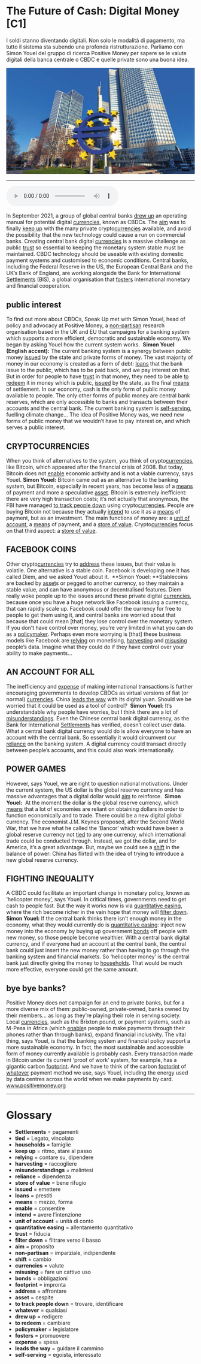 # The Future of Cash: Digital Money   [C1]

I soldi stanno diventando digitali. Non solo le modalità di pagamento, ma tutto il sistema sta subendo una profonda ristrutturazione. Parliamo con Simon Youel del gruppo di ricerca Positive Money per sapere se le valute digitali della banca centrale o CBDC e quelle private sono una buona idea.

![](The%20Future%20of%20Cash%20Digital%20Money.jpg)

--------------

<div>
<audio controls autoplay>
    <source src="https://raw.githubusercontent.com/dartie/knowledge-base/main/English/SpeakUp/2022-10/The%20Future%20of%20Cash%20Digital%20Money.mp3" type="audio/mpeg">
</audio>
</div>


In September 2021, a group of global central banks [drew up](## "redigere") an operating manual for potential digital [currencies](## "valute"), known as CBDCs. The [aim](## "proposito") was to finally [keep up](## "ritmo, stare al passo") with the many private crypto[currencies](## "valute") available, and avoid the possibility that the new technology could cause a run on commercial banks. Creating central bank digital [currencies](## "valute") is a massive challenge as public [trust](## "fiducia") so essential to keeping the monetary system stable must be maintained. CBDC technology should be useable with existing domestic payment systems and customised to economic conditions. Central banks, including the Federal Reserve in the US, the European Central Bank and the UK’s Bank of England, are working alongside the Bank for International [Settlements](## "pagamenti") (BIS), a global organisation that [fosters](## "promuovere") international monetary and financial cooperation.

## public interest
To find out more about CBDCs, Speak Up met with Simon Youel, head of policy and advocacy at Positive Money, a [non-partisan](## "imparziale, indipendente") research organisation based in the UK and EU that campaigns for a banking system which supports a more efficient, democratic and sustainable economy. We began by asking Youel how the current system works. 
**Simon Youel (English accent):** The current banking system is a synergy between public money [issued](## "emettere") by the state and private forms of money. The vast majority of money in our economy is created as a form of debt: [loans](## "prestiti") that the bank issue to the public, which has to be paid back, and we pay interest on that. But in order for people to have [trust](## "fiducia") in that money, they need to be able [to redeem](## "cambiare") it in money which is public, [issued](## "emettere") by the state, as the final [means](## "mezzo, forma") of settlement. In our economy, cash is the only form of public money available to people. The only other forms of public money are central bank reserves, which are only accessible to banks and transacts between their accounts and the central bank. The current banking system is [self-serving](## "egoista, interessato"), fuelling climate change... The idea of Positive Money was, we need new forms of public money that we wouldn’t have to pay interest on, and which serves a public interest. 

## CRYPTOCURRENCIES
When you think of alternatives to the system, you think of crypto[currencies](## "valute"), like Bitcoin, which appeared after the financial crisis of 2008. But today, Bitcoin does not [enable](## "consentire") economic activity and is not a viable currency, says Youel.
**Simon Youel:** Bitcoin came out as an alternative to the banking system, but Bitcoin, especially in recent years, has become less of a [means](## "mezzo, forma") of payment and more a speculative [asset](## "cespite"). Bitcoin is extremely inefficient: there are very high transaction costs; it’s not actually that anonymous, the FBI have managed [to track people down](## "trovare, identificare") using crypto[currencies](## "valute"). People are buying Bitcoin not because they actually [intend](## "avere l’intenzione") to use it as a [means](## "mezzo, forma") of payment, but as an investment. The main functions of money are: a [unit of account](## "unità di conto"), a [means](## "mezzo, forma") of payment, and a [store of value](## "bene rifugio"). Crypto[currencies](## "valute") focus on that third aspect: a [store of value](## "bene rifugio").

## FACEBOOK COINS
Other crypto[currencies](## "valute") try to [address](## "affrontare") these issues, but their value is volatile. One alternative is a stable coin. Facebook is developing one it has called Diem, and we asked Youel about it. 
**Simon Youel: **Stablecoins are backed by [asset](## "cespite")s or pegged to another currency, so they maintain a stable value, and can have anonymous or decentralised features. Diem really woke people up to the issues around these private digital [currencies](## "valute"), because once you have a huge network like Facebook issuing a currency, that can rapidly scale up. Facebook could offer the currency for free to people to get them using it, and central banks are worried about that because that could mean [that] they lose control over the monetary system. If you don’t have control over money, you’re very limited in what you can do as a [policymaker](## "legislatore"). Perhaps even more worrying is [that] these business models like Facebook are [relying](## "contare su, dipendere") on monetising, [harvesting](## "raccogliere") and [misusing](## "fare un cattivo uso") people’s data. Imagine what they could do if they have control over your ability to make payments...

## AN ACCOUNT FOR ALL
The inefficiency and [expense](## "spesa") of making international transactions is further encouraging governments to develop CBDCs as virtual versions of fiat (or normal) [currencies](## "valute"). China [leads the way](## "guidare il cammino") with its digital yuan. Should we be worried that it could be used as a tool of control? 
**Simon Youel:** It’s understandable why people have worries, but I think there are a lot of [misunderstandings](## "malintesi"). Even the Chinese central bank digital currency, as the Bank for International [Settlements](## "pagamenti") has verified, doesn’t collect user data. What a central bank digital currency would do is allow everyone to have an account with the central bank. So essentially it would circumvent our [reliance](## "dipendenza") on the banking system. A digital currency could transact directly between people’s accounts, and this could also work internationally.

## POWER GAMES
However, says Youel, we are right to question national motivations. Under the current system, the US dollar is the global reserve currency and has massive advantages that a digital dollar would [aim](## "proposito") to reinforce. 
**Simon Youel:**  At the moment the dollar is the global reserve currency, which [means](## "mezzo, forma") that a lot of economies are reliant on obtaining dollars in order to function economically and to trade. There could be a new digital global currency. The economist J.M. Keynes proposed, after the Second World War, that we have what he called the ‘Bancor’ which would have been a global reserve currency not [tied](## "Legato, vincolato") to any one currency, which international trade could be conducted through. Instead, we got the dollar, and for America, it’s a great advantage. But, maybe we could see a [shift](## "cambio") in the balance of power: China has flirted with the idea of trying to introduce a new global reserve currency.

## FIGHTING INEQUALITY
A CBDC could facilitate an important change in monetary policy, known as ‘helicopter money’, says Youel. In critical times, governments need to get cash to people fast. But the way it works now is via [quantitative easing](## "allentamento quantitativo"), where the rich become richer in the vain hope that money will [filter down](## "filtrare verso il basso").
**Simon Youel:** If the central bank thinks there isn’t enough money in the economy, what they would currently do is [quantitative easing](## "allentamento quantitativo"): inject new money into the economy by buying up government [bonds](## "obbligazioni") off people with new money, so those people become wealthier. With a central bank digital currency, and if everyone had an account at the central bank, the central bank could just insert the new money rather than having to go through the banking system and financial markets. So ‘helicopter money’ is the central bank just directly giving the money to [households](## "famiglie"). That would be much more effective, everyone could get the same amount.

## bye bye banks?
Positive Money does not campaign for an end to private banks, but for a more diverse mix of them: public-owned, private-owned, banks owned by their members... as long as they’re playing their role in serving society. Local [currencies](## "valute"), such as the Brixton pound, or payment systems, such as M-Pesa in Africa (which [enable](## "consentire")s people to make payments through their phones rather than through banks), expand financial inclusivity. The vital thing, says Youel, is that the banking system and financial policy support a more sustainable economy. In fact, the most sustainable and accessible form of money currently available is probably cash. Every transaction made in Bitcoin under its current ‘proof of work’ system, for example, has a gigantic carbon [footprint](## "impronta"). And we have to think of the carbon [footprint](## "impronta") of [whatever](## "qualsiasi") payment method we use, says Youel, including the energy used by data centres across the world when we make payments by card. 
www.positivemoney.org

--------------

<div style = "display:block; clear:both; page-break-after:always;"></div>

# Glossary
* **Settlements** = pagamenti
* **tied** = Legato, vincolato
* **households** = famiglie
* **keep up** = ritmo, stare al passo
* **relying** = contare su, dipendere
* **harvesting** = raccogliere
* **misunderstandings** = malintesi
* **reliance** = dipendenza
* **store of value** = bene rifugio
* **issued** = emettere
* **loans** = prestiti
* **means** = mezzo, forma
* **enable** = consentire
* **intend** = avere l’intenzione
* **unit of account** = unità di conto
* **quantitative easing** = allentamento quantitativo
* **trust** = fiducia
* **filter down** = filtrare verso il basso
* **aim** = proposito
* **non-partisan** = imparziale, indipendente
* **shift** = cambio
* **currencies** = valute
* **misusing** = fare un cattivo uso
* **bonds** = obbligazioni
* **footprint** = impronta
* **address** = affrontare
* **asset** = cespite
* **to track people down** = trovare, identificare
* **whatever** = qualsiasi
* **drew up** = redigere
* **to redeem** = cambiare
* **policymaker** = legislatore
* **fosters** = promuovere
* **expense** = spesa
* **leads the way** = guidare il cammino
* **self-serving** = egoista, interessato
